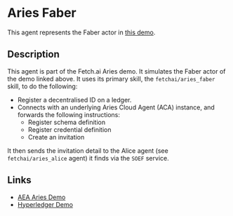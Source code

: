 # Aries Faber

This agent represents the Faber actor in <a href="https://github.com/hyperledger/aries-cloudagent-python/blob/master/demo/README.md" target="_blank">this demo</a>.

## Description

This agent is part of the Fetch.ai Aries demo. It simulates the Faber actor of the demo linked above. It uses its primary skill, the `fetchai/aries_faber` skill, to do the following:

- Register a decentralised ID on a ledger.
- Connects with an underlying Aries Cloud Agent (ACA) instance, and forwards the following instructions:
  - Register schema definition
  - Register credential definition
  - Create an invitation

It then sends the invitation detail to the Alice agent (see `fetchai/aries_alice` agent) it finds via the `SOEF` service.

## Links

- <a href="https://docs.fetch.ai/aea/aries-cloud-agent-demo/" target="_blank">AEA Aries Demo</a>
- <a href="https://github.com/hyperledger/aries-cloudagent-python/blob/master/demo/README.md" target="_blank">Hyperledger Demo</a>
